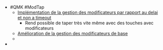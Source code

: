 - #QMK #ModTap
	- [Implémentation de la gestion des modificateurs par rapport au delai et non a timeout](https://www.reddit.com/r/ErgoMechKeyboards/comments/1f18d8h/i_have_fixed_home_row_mods_in_qmk_for_everyone/)
		- Rend possible de taper très vite même avec des touches avec modificateurs
	- [Amélioration de la gestion des modificateurs de base](https://github.com/filterpaper/qmk_userspace?tab=readme-ov-file#instant-tap)
	-
-